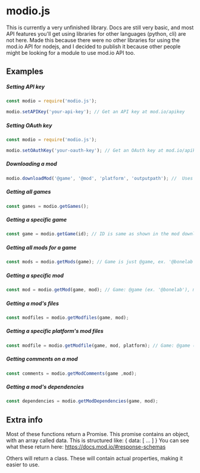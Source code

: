 # modio.js

This is currently a very unfinished library.
Docs are still very basic, and most API features you'll get using libraries for other languages (python, cli) are not here.
Made this because there were no other libraries for using the mod.io API for nodejs, and I decided to publish it because other people might be looking for a module to use mod.io API too.

## Examples


##### Setting API key

```js
const modio = require('modio.js');

modio.setAPIKey('your-api-key'); // Get an API key at mod.io/apikey
```

##### Setting OAuth key

```js
const modio = require('modio.js');

modio.setOAuthKey('your-oauth-key'); // Get an OAuth key at mod.io/apikey
```

##### Downloading a mod

```js
modio.downloadMod('@game', '@mod', 'platform', 'outputpath'); //  Uses ID's like'@bonelab', '@m60'. File id's are not supported yet, but will be in a future update.
```

##### Getting all games

```js
const games = modio.getGames();
```

##### Getting a specific game

```js
const game = modio.getGame(id); // ID is same as shown in the mod download example ('@bonelab')
```

##### Getting all mods for a game

```js
const mods = modio.getMods(game); // Game is just @game, ex. '@bonelab'
```

##### Getting a specific mod

```js
const mod = modio.getMod(game, mod); // Game: @game (ex. '@bonelab'), mod: @mod (ex. '@m60')
```

##### Getting a mod's files

```js
const modfiles = modio.getModfiles(game, mod);
```

##### Getting a specific platform's mod files

```js
const modfile = modio.getModfile(game, mod, platform); // Game: @game (ex. '@bonelab'), mod: @mod (ex. '@m60'), platform: 'platform', ex. 'windows'
```

##### Getting comments on a mod

```js
const comments = modio.getModComments(game ,mod);
```

##### Getting a mod's dependencies

```js
const dependencies = modio.getModDependencies(game, mod);
```

## Extra info

Most of these functions return a Promise.
This promise contains an object, with an array called data.
This is structured like: 
{
    data: [
        ...
    ]
}
You can see what these return here: https://docs.mod.io/#response-schemas

Others will return a class. These will contain actual properties, making it easier to use.

